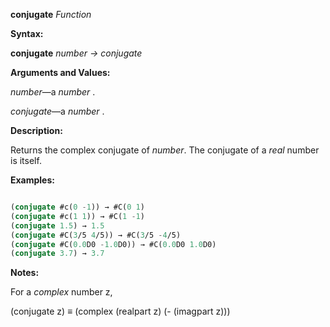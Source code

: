 **conjugate** *Function* 



**Syntax:** 



**conjugate** *number → conjugate* 



**Arguments and Values:** 



*number*—a *number* . 



*conjugate*—a *number* . 



**Description:** 



Returns the complex conjugate of *number*. The conjugate of a *real* number is itself. 



 



 



**Examples:**
```lisp

(conjugate #c(0 -1)) → #C(0 1) 
(conjugate #c(1 1)) → #C(1 -1) 
(conjugate 1.5) → 1.5 
(conjugate #C(3/5 4/5)) → #C(3/5 -4/5) 
(conjugate #C(0.0D0 -1.0D0)) → #C(0.0D0 1.0D0) 
(conjugate 3.7) → 3.7 

```
**Notes:** 



For a *complex* number z, 



(conjugate z) *≡* (complex (realpart z) (- (imagpart z))) 



